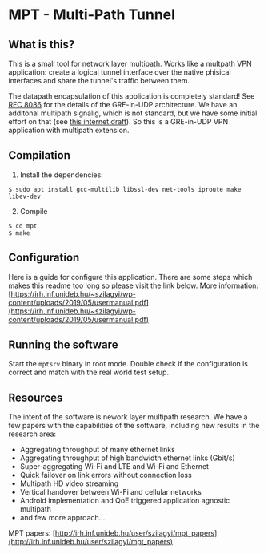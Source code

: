 # MPT - Multi-Path Tunnel

## What is this?
This is a small tool for network layer multipath. Works like a multpath VPN application: create a logical tunnel interface over the native phisical interfaces and share the tunnel's traffic between them.

The datapath encapsulation of this application is completely standard! See [RFC 8086](https://tools.ietf.org/html/rfc8086) for the details of the GRE-in-UDP architecture. We have an additonal multipath signalig, which is not standard, but we have some initial effort on that (see [this internet draft](https://www.ietf.org/internet-drafts/draft-lencse-tsvwg-mpt-00.txt)). So this is a GRE-in-UDP VPN application with multipath extension.

## Compilation
1. Install the dependencies: 
```
$ sudo apt install gcc-multilib libssl-dev net-tools iproute make libev-dev
```
2. Compile
```
$ cd mpt
$ make
```

## Configuration
Here is a guide for configure this application. There are some steps which makes this readme too long so please visit the link below.
More information: [https://irh.inf.unideb.hu/~szilagyi/wp-content/uploads/2019/05/usermanual.pdf](https://irh.inf.unideb.hu/~szilagyi/wp-content/uploads/2019/05/usermanual.pdf)

## Running the software
Start the `mptsrv` binary in root mode. Double check if the configuration is correct and match with the real world test setup.

## Resources
The intent of the software is nework layer multipath research. We have a few papers with the capabilities of the software, including new results in the research area:
* Aggregating throughput of many ethernet links
* Aggregating throughput of high bandwidth ethernet links (Gbit/s)
* Super-aggregating Wi-Fi and LTE and Wi-Fi and Ethernet
* Quick failover on link errors without connection loss
* Multipath HD video streaming
* Vertical handover between Wi-Fi and cellular networks
* Android implementation and QoE triggered application agnostic multipath 
* and few more approach...

MPT papers: [http://irh.inf.unideb.hu/user/szilagyi/mpt_papers](http://irh.inf.unideb.hu/user/szilagyi/mpt_papers)


